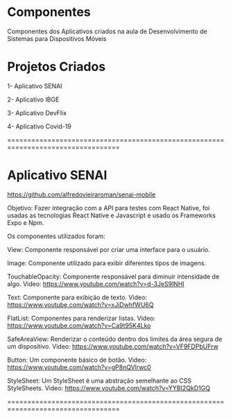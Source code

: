 # Componentes
Componentes dos Aplicativos criados na aula de Desenvolvimento de Sistemas para Dispositivos Móveis

# Projetos Criados

1- Aplicativo SENAI

2- Aplicativo IBGE

3- Aplicativo DevFlix

4- Aplicativo Covid-19

==================================================================================

# Aplicativo SENAI

https://github.com/alfredovieiraroman/senai-mobile

Objetivo: Fazer integração com a API para testes com React Native, foi usadas as tecnologias React Native e Javascript e usado os Frameworks Expo e Npm.

Os componentes utilizados foram:

View: Componente responsável por criar uma interface para o usuário. 

Image: Componente utilizado para exibir diferentes tipos de imagens. 

TouchableOpacity: Componente responsável para diminuir intensidade de algo. Video: https://www.youtube.com/watch?v=d-3JeS9lNHI

Text: Componente para exibição de texto. Video: https://www.youtube.com/watch?v=xJiDwhfWU6Q

FlatList: Componentes para renderizar listas. Video: https://www.youtube.com/watch?v=Ca9t95K4Lko

SafeAreaView: Renderizar o conteúdo dentro dos limites da área segura de um dispositivo. Video: https://www.youtube.com/watch?v=VF9FDPbUFrw

Button: Um componente básico de botão. Video: https://www.youtube.com/watch?v=gP8nQVlrwc0

StyleSheet: Um StyleSheet é uma abstração semelhante ao CSS StyleSheets. Video: https://www.youtube.com/watch?v=YYBI2QkD1GQ

==================================================================================









